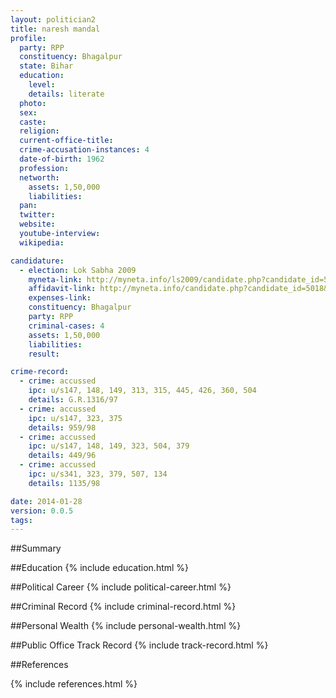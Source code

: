 ```yaml
---
layout: politician2
title: naresh mandal
profile: 
  party: RPP
  constituency: Bhagalpur
  state: Bihar
  education: 
    level: 
    details: literate
  photo: 
  sex: 
  caste: 
  religion: 
  current-office-title: 
  crime-accusation-instances: 4
  date-of-birth: 1962
  profession: 
  networth: 
    assets: 1,50,000
    liabilities: 
  pan: 
  twitter: 
  website: 
  youtube-interview: 
  wikipedia: 

candidature: 
  - election: Lok Sabha 2009
    myneta-link: http://myneta.info/ls2009/candidate.php?candidate_id=5018
    affidavit-link: http://myneta.info/candidate.php?candidate_id=5018&scan=original
    expenses-link: 
    constituency: Bhagalpur 
    party: RPP
    criminal-cases: 4
    assets: 1,50,000
    liabilities: 
    result:  

crime-record: 
  - crime: accussed
    ipc: u/s147, 148, 149, 313, 315, 445, 426, 360, 504
    details: G.R.1316/97 
  - crime: accussed
    ipc: u/s147, 323, 375
    details: 959/98 
  - crime: accussed
    ipc: u/s147, 148, 149, 323, 504, 379
    details: 449/96 
  - crime: accussed
    ipc: u/s341, 323, 379, 507, 134
    details: 1135/98 

date: 2014-01-28
version: 0.0.5
tags: 
---
```

##Summary


##Education
{% include education.html %}


##Political Career
{% include political-career.html %}


##Criminal Record
{% include criminal-record.html %}


##Personal Wealth
{% include personal-wealth.html %}


##Public Office Track Record
{% include track-record.html %}


##References


{% include references.html %}